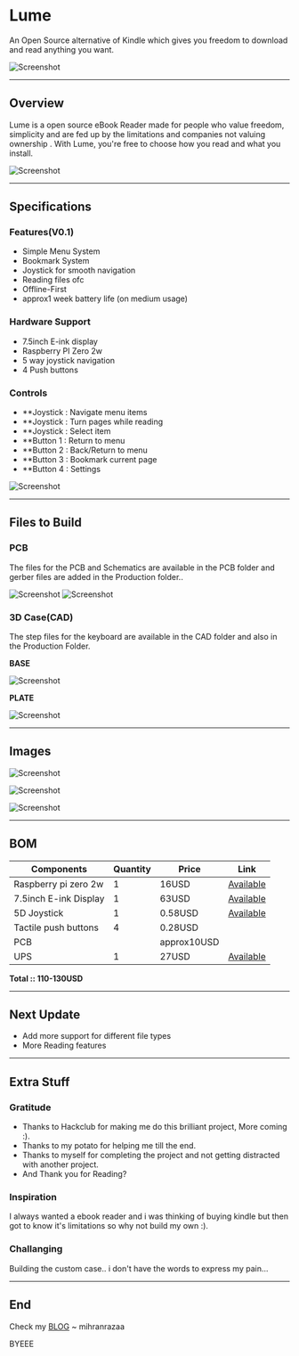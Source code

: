 
# Lume

An Open Source alternative of Kindle which gives you freedom to download and read anything you want.

![Screenshot](Assets/cad.png)

----

## Overview 

Lume is a open source eBook Reader made for people who value freedom, simplicity and are fed up by the limitations and companies not valuing ownership . With Lume, you're free to choose how you read and what you install.

![Screenshot](Assets/ecad2.png)

---

## Specifications
### Features(V0.1)

- Simple Menu System
- Bookmark System
- Joystick for smooth navigation
- Reading files ofc
- Offline-First
- approx1 week battery life (on medium usage)

### Hardware Support

- 7.5inch E-ink display
- Raspberry PI Zero 2w
- 5 way joystick navigation
- 4 Push buttons

### Controls

- **Joystick : Navigate menu items
- **Joystick : Turn pages while reading
- **Joystick : Select item
- **Button 1 : Return to menu
- **Button 2 : Back/Return to menu
- **Button 3 : Bookmark current page
- **Button 4 : Settings

![Screenshot](Assets/tcad4.png)

---
## Files to Build

### PCB

The files for the PCB and Schematics are available in the PCB folder and gerber files are added in the Production folder..

![Screenshot](Assets/pcb.png)
![Screenshot](Assets/pcbb.png)
### 3D Case(CAD)

The step files for the keyboard are available in the CAD folder and also in the Production Folder.

**BASE**

![Screenshot](Assets/bcad2.png)

**PLATE**

![Screenshot](Assets/tcad.png)

---
## Images

![Screenshot](Assets/ecad.png)

![Screenshot](Assets/cad.png)

![Screenshot](Assets/bcad3.png)

---
## BOM


| Components            | Quantity | Price       | Link                                                                                                                                                                                      |
| --------------------- | -------- | ----------- | ----------------------------------------------------------------------------------------------------------------------------------------------------------------------------------------- |
| Raspberry pi zero 2w  | 1        | 16USD       | [Available](https://www.fabtolab.com/raspberry-pi-zero-2-w-rp3a0-1ghz-quad-core-64-bit-arm-cortex-a53-cpu-512mb-sdram-wireless-lan-mini-hdmi-port-micro-usb?search=Raspberry%20pi%20zero) |
| 7.5inch E-ink Display | 1        | 63USD       | [Available](https://hubtronics.in/7-5-inch-e-paper-hat?search=7.5%20inch%20e%20ink%20)                                                                                                    |
| 5D Joystick           | 1        | 0.58USD     | [Available](https://hubtronics.in/5d-rocker-joystick?search=joystick)                                                                                                                     |
| Tactile push buttons  | 4        | 0.28USD     |                                                                                                                                                                                           |
| PCB                   |          | approx10USD |                                                                                                                                                                                           |
| UPS                   | 1        | 27USD       | [Available](https://hubtronics.in/ups-hat-c?search=ups%20hat%20)                                                                                                                          |

**Total ::  110-130USD**

---
## Next Update

- Add more support for different file types
- More Reading features

---
## Extra Stuff

### Gratitude
- Thanks to Hackclub for making me do this brilliant project, More coming :).
- Thanks to my potato for helping me till the end.
- Thanks to myself for completing the project and not getting distracted with another project.
- And Thank you for Reading?

### Inspiration
I always wanted a ebook reader and i was thinking of buying kindle but then got to know it's limitations so why not build my own :).

### Challanging
Building the custom case.. i don't have the words to express my pain...

---

## End
Check my [BLOG](https://mihranrazaa.pages.dev/)
~ mihranrazaa

BYEEE

